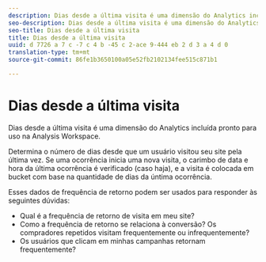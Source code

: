 ```yaml
---
description: Dias desde a última visita é uma dimensão do Analytics incluída pronto para uso na Analysis Workspace.
seo-description: Dias desde a última visita é uma dimensão do Analytics incluída pronto para uso na Analysis Workspace.
seo-title: Dias desde a última visita
title: Dias desde a última visita
uuid: d 7726 a 7 c -7 c 4 b -45 c 2-ace 9-444 eb 2 d 3 a 4 d 0
translation-type: tm+mt
source-git-commit: 86fe1b3650100a05e52fb2102134fee515c871b1

---
```



# Dias desde a última visita

Dias desde a última visita é uma dimensão do Analytics incluída pronto para uso na Analysis Workspace.

Determina o número de dias desde que um usuário visitou seu site pela última vez. Se uma ocorrência inicia uma nova visita, o carimbo de data e hora da última ocorrência é verificado (caso haja), e a visita é colocada em bucket com base na quantidade de dias da úntima ocorrência.

Esses dados de frequência de retorno podem ser usados para responder às seguintes dúvidas:

* Qual é a frequência de retorno de visita em meu site?
* Como a frequência de retorno se relaciona à conversão? Os compradores repetidos visitam frequentemente ou infrequentemente?
* Os usuários que clicam em minhas campanhas retornam frequentemente?

